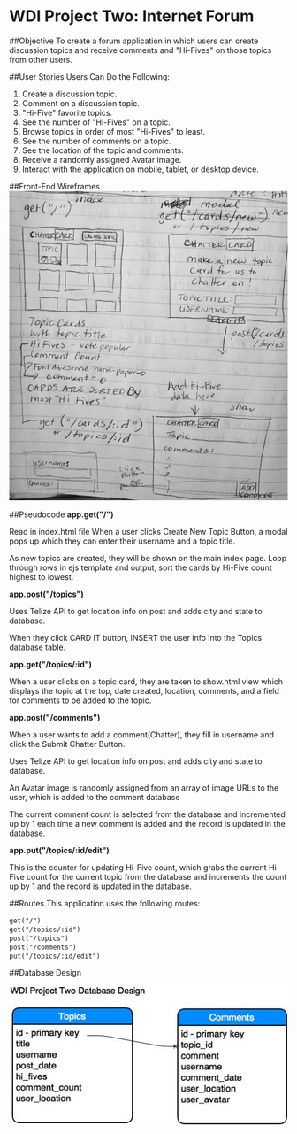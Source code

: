 # WDI Project Two: Internet Forum

##Objective
To create a forum application in which users can create discussion topics and receive comments and "Hi-Fives" on those topics from other users.

##User Stories
Users Can Do the Following:
  1. Create a discussion topic.
  2. Comment on a discussion topic.
  3. "Hi-Five" favorite topics.
  4. See the number of "Hi-Fives" on a topic.
  5. Browse topics in order of most "Hi-Fives" to least.
  6. See the number of comments on a topic.
  7. See the location of the topic and comments.
  8. Receive a randomly assigned Avatar image.
  9. Interact with the application on mobile, tablet, or desktop device.

##Front-End Wireframes
![alt text](./projTwo_Sketches.jpg "Sketches for Project Two Views")


##Pseudocode
**app.get("/")**

Read in index.html file
When a user clicks Create New Topic Button, a modal pops up which
they can enter their username and a topic title.

As new topics are created, they will be shown on the main index page.
Loop through rows in ejs template and output, sort the cards by Hi-Five count highest to lowest.

**app.post("/topics")**

Uses Telize API to get location info on post and adds city and state to database.

When they click CARD IT button, INSERT the user info into the Topics database table.

**app.get("/topics/:id")**

When a user clicks on a topic card, they are taken to show.html view which displays the topic at the top, date created, location, comments, and a field for comments to be added to the topic.

**app.post("/comments")**

When a user wants to add a comment(Chatter), they fill in username and click the Submit Chatter Button.  

Uses Telize API to get location info on post and adds city and state to database.

An Avatar image is randomly assigned from an array of image URLs to the user, which is added to the comment database

The current comment count is selected from the database and incremented up by 1 each time a new comment is added and the record is updated in the database.

**app.put("/topics/:id/edit")**

This is the counter for updating Hi-Five count, which grabs the current Hi-Five count for the current topic from the database and increments the count up by 1 and the record is updated in the database.

##Routes
This application uses the following routes:
```  
get("/")  
get("/topics/:id")
post("/topics")
post("/comments")
put("/topics/:id/edit")

```

##Database Design

![alt text](./projTwo_databaseDesign.jpg "Database Design for Project Two")
